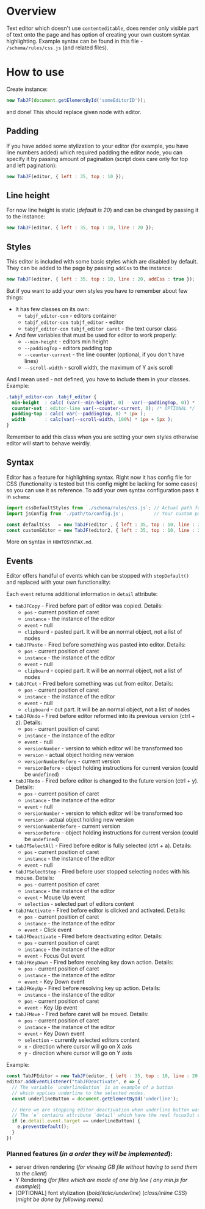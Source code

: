 # Overview

Text editor which doesn't use `contenteditable`, does render only visible part of text onto the page and has option of creating your own custom syntax highlighting. Example syntax can be found in this file - `/schema/rules/css.js` (and related files).

# How to use

Create instance:
```js
new TabJF(document.getElementById('someEditorID'));
```
and done! This should replace given node with editor.

## Padding

If you have added some stylization to your editor (for example, you have line numbers added) which required padding the editor node, you can specify it by passing amount of pagination (script does care only for top and left pagination):

```js
new TabJF(editor, { left : 35, top : 10 });
```

## Line height

For now line height is static (_default is 20_) and can be changed by passing it to the instance:

```js
new TabJF(editor, { left : 35, top : 10, line : 20 });
```

## Styles

This editor is included with some basic styles which are disabled by default. They can be added to the page by passing `addCss` to the instance:

```js
new TabJF(editor, { left : 35, top : 10, line : 20, addCss : true });
```

But if you want to add your own styles you have to remember about few things:
- It has few classes on its own:
  - `tabjf_editor-con` - editors container
  - `tabjf_editor-con tabjf_editor` - editor
  - `tabjf_editor-con tabjf_editor caret` - the text cursor class
- And few variables that must be used for editor to work properly:
  - `--min-height` - editors min height
  - `--paddingTop` - editors padding top
  - `--counter-current` - the line counter (optional, if you don't have lines)
  - `--scroll-width` - scroll width, the maximum of Y axis scroll

And I mean used - not defined, you have to include them in your classes. Example:

```css
.tabjf_editor-con .tabjf_editor {
  min-height  : calc( (var(--min-height, 0) - var(--paddingTop, 0)) * 1px);
  counter-set : editor-line var(--counter-current, 0); /* OPTIONAL */
  padding-top : calc( var(--paddingTop, 0) * 1px );
  width       : calc(var(--scroll-width, 100%) * 1px + 5px );
}
```

Remember to add this class when you are setting your own styles otherwise editor will start to behave weirdly.

## Syntax

Editor has a feature for highlighting syntax. Right now it has config file for CSS (functionality is tested but this config might be lacking for some cases) so you can use it as reference. To add your own syntax configuration pass it in `schema`:

```js
import cssDefaultStyles from `./schema/rules/css.js`; // Actual path for the default configuration
import jsConfig from './path/to/config.js';           // Your custom path to the file

const defaultCss   = new TabJF(editor , { left : 35, top : 10, line : 20, addCss : true, schema : cssDefaultStyles });
const customEditor = new TabJF(editor2, { left : 35, top : 10, line : 20, addCss : true, schema : jsConfig         });
```

More on syntax in `HOWTOSYNTAX.md`.

## Events

Editor offers handful of events which can be stopped with `stopDefault()` and replaced with your own functionality:

Each `event` returns additional information in `detail` attribute:
- `tabJFCopy` - Fired before part of editor was copied. Details:
  - `pos` - current position of caret
  - `instance` - the instance of the editor
  - `event` - null
  - `clipboard` - pasted part. It will be an normal object, not a list of nodes
- `tabJFPaste` - Fired before something was pasted into editor. Details:
  - `pos` - current position of caret
  - `instance` - the instance of the editor
  - `event` - null
  - `clipboard` - copied part. It will be an normal object, not a list of nodes
- `tabJFCut` - Fired before something was cut from editor. Details:
  - `pos` - current position of caret
  - `instance` - the instance of the editor
  - `event` - null
  - `clipboard` - cut part. It will be an normal object, not a list of nodes
- `tabJFUndo` - Fired before editor reformed into its previous version (ctrl + z). Details:
  - `pos` - current position of caret
  - `instance` - the instance of the editor
  - `event` - null
  - `versionNumber` - version to which editor will be transformed too
  - `version` - actual object holding new version
  - `versionNumberBefore` - current version
  - `versionBefore` - object holding instructions for current version (could be `undefined`)
- `tabJFRedo` - Fired before editor is changed to the future version (ctrl + y). Details:
  - `pos` - current position of caret
  - `instance` - the instance of the editor
  - `event` - null
  - `versionNumber` - version to which editor will be transformed too
  - `version` - actual object holding new version
  - `versionNumberBefore` - current version
  - `versionBefore` - object holding instructions for current version (could be `undefined`)
- `tabJFSelectAll` - Fired before editor is fully selected (ctrl + a). Details:
  - `pos` - current position of caret
  - `instance` - the instance of the editor
  - `event` - null
- `tabJFSelectStop` - Fired before user stopped selecting nodes with his mouse. Details:
  - `pos` - current position of caret
  - `instance` - the instance of the editor
  - `event` - Mouse Up event
  - `selection` - selected part of editors content
- `tabJFActivate` - Fired before editor is clicked and activated. Details:
  - `pos` - current position of caret
  - `instance` - the instance of the editor
  - `event` - Click event
- `tabJFDeactivate` - Fired before deactivating editor. Details:
  - `pos` - current position of caret
  - `instance` - the instance of the editor
  - `event` - Focus Out event
- `tabJFKeyDown` - Fired before resolving key down action. Details:
  - `pos` - current position of caret
  - `instance` - the instance of the editor
  - `event` - Key Down event
- `tabJFKeyUp` - Fired before resolving key up action. Details:
  - `instance` - the instance of the editor
  - `pos` - current position of caret
  - `event` - Key Up event
- `tabJFMove` - Fired before caret will be moved. Details:
  - `pos` - current position of caret
  - `instance` - the instance of the editor
  - `event` - Key Down event
  - `selection` - currently selected editors content
  - `x` - direction where cursor will go on X axis
  - `y` - direction where cursor will go on Y axis

Example:

```js
const TabJFEditor = new TabJF(editor, { left : 35, top : 10, line : 20 });
editor.addEventListener("tabJFDeactivate", e => {
  // The variable `underlineButton` is an example of a button
  // which applies underline to the selected nodes.
  const underlineButton = document.getElementById('underline');

  // Here we are stopping editor deactivation when underline button was pressed.
  // The `e` contains attribute `detail` which have the real focusOut event in `event`
  if (e.detail.event.target == underlineButton) {
    e.preventDefault();
  }
})
```

### Planned features (_in a order they will be implemented_):
  - server driven rendering (_for viewing GB file without having to send them to the client_)
  - Y Rendering (_for files which are made of one big line ( any min.js for example)_)
  - [OPTIONAL] font stylization (_bold/italic/underline_) (_class/inline CSS_) (_might be done by following menu_)
